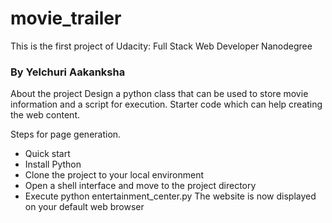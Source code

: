 # movie_trailer
This is the first project of Udacity: Full Stack Web Developer Nanodegree

### By Yelchuri Aakanksha

About the project
Design a python class that can be used to store movie information and a script for execution. Starter code which can help creating the web content.

Steps for page generation.

* Quick start
* Install Python
* Clone the project to your local environment
* Open a shell interface and move to the project directory
* Execute python entertainment_center.py
The website is now displayed on your default web browser
